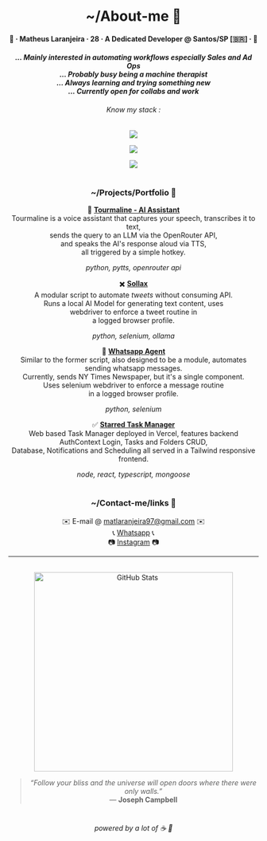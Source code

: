 <div align="center">
  <h1>~/About-me 💭</h1>
  <h4><p>🍊 · Matheus Laranjeira · 28 · A Dedicated Developer @ Santos/SP [🇧🇷] · 🍊<br></p></h3>
  <h5><i>
    ... Mainly interested in automating workflows especially Sales and Ad Ops
    <br>... Probably busy being a machine therapist
    <br>... Always learning and trying something new
    <br>... Currently open for collabs and work
  <h6>Know my stack :</i></h6>
  <p><img src="https://skillicons.dev/icons?i=java,ts,nodejs,python"/>
  <p><img src="https://skillicons.dev/icons?i=aws,gcp,css,html,react,tailwind"/>
  <p><img src="https://skillicons.dev/icons?i=mysql,mongodb,docker,git,linux"/>
<h1></h1> 
<h3>~/Projects/Portfolio 📁</h3>

🤖 <a href="https://github.com/naranjii/tourmaline-ai-assistant"><b>Tourmaline - AI Assistant</b></a><br>
Tourmaline is a voice assistant that captures your speech, transcribes it to text,<br>sends the query to an LLM via the OpenRouter API,<br>and speaks the AI's response aloud via TTS,<br>all triggered by a simple hotkey.
<h6 style="margin-top: 0; margin-bottom:0;"><i>python, pytts, openrouter api</i></h6>
  
✖️ <a href="https://github.com/naranjii/sollax"><b>Sollax</b></a><br>
A modular script to automate <i>tweets</i> without consuming API.<br>Runs a local AI Model for generating text content, uses<br>webdriver to enforce a tweet routine in<br> a logged browser profile.
<h6 style="margin-top: 0; margin-bottom: 0;"><i>python, selenium, ollama</i></h6>

📰 <a href="https://github.com/naranjii/wppweb-send-message-ai"><b>Whatsapp Agent</b></a><br>
Similar to the former script, also designed to be a module, automates sending whatsapp messages.<br> Currently, sends NY Times Newspaper, but it's a single component.<br> Uses selenium webdriver to enforce a message routine<br>in a logged browser profile.
<h6 style="margin-top: 0; margin-bottom: 0;"><i>python, selenium</i></h6>

✅ <a href="https://github.com/naranjii/stm-front"><b>Starred Task Manager</b></a><br>
Web based Task Manager deployed in Vercel, features backend AuthContext Login, Tasks and Folders CRUD,<br> Database, Notifications and Scheduling all served in a Tailwind responsive frontend.
<h6 style="margin-top: 0; margin-bottom: 0;"><i>node, react, typescript, mongoose</i></h6>

<h1></h1> 
<h3>~/Contact-me/links 💬</h3>
✉️ E-mail @ <a href="mailto:matlaranjeira97@gmail.com">matlaranjeira97@gmail.com</a> ✉️
<br>📞 <a href="https://wa.me/5513981711417?text=Greetings%20Matheus!">Whatsapp</a> 📞
<br>📷 <a href="https://www.instagram.com/laranj3ira_">Instagram</a> 📷

---

  <br><a><img src="https://github-readme-stats.vercel.app/api?username=naranjii&show_icons=true&theme=gruvbox&hide_border=true&count_private=true&rank_icon=github" alt="GitHub Stats" style="width: 400px; height: auto;"/>
  > _“Follow your bliss and the universe will open doors where there were only walls.”_  
> — **Joseph Campbell**
  <h1></h1>
<h6>powered by a lot of ☕ 🤗</p></div>


  
